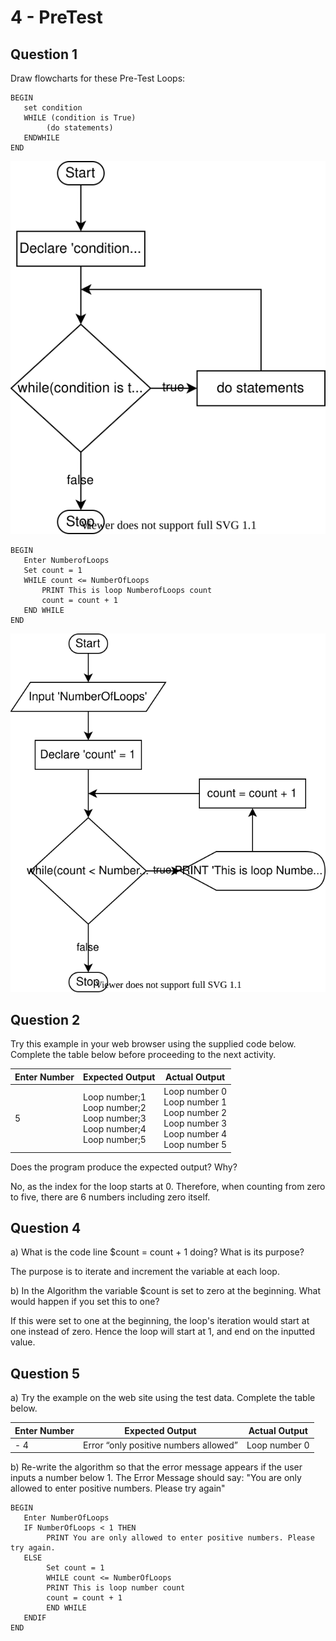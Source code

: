 # 4 - PreTest

## Question 1

Draw flowcharts for these Pre-Test Loops: 

``` pseudocode
BEGIN
   set condition
   WHILE (condition is True)
	    (do statements)
   ENDWHILE
END
```

![diagram1](drawio/diagram1.drawio.svg)


```pseudocode
BEGIN
   Enter NumberofLoops
   Set count = 1
   WHILE count <= NumberOfLoops
       PRINT This is loop NumberofLoops count
       count = count + 1
   END WHILE
END
```

![diagram2](drawio/diagram2.drawio.svg)

## Question 2

Try this example in your web browser using the supplied code below. Complete the table below before proceeding to the next activity.

| **Enter  Number** | **Expected Output**                                          | **Actual Output**                                            |
| ----------------- | ------------------------------------------------------------ | ------------------------------------------------------------ |
| 5                 | Loop number;1 <br/>Loop number;2 <br/>Loop number;3  <br/>Loop number;4  <br/>Loop number;5 | Loop number 0 <br/>Loop number 1 <br/>Loop number 2 <br/>Loop number 3 <br/>Loop number 4 <br/>Loop number 5 |

Does the program produce the expected output? Why?

No, as the index for the loop starts at 0. Therefore, when counting from zero to five, there are 6 numbers including zero itself.



## Question 4

a) What is the code line $count = count + 1 doing? What is its purpose? 

The purpose is to iterate and increment the variable at each loop.



b) In the Algorithm the variable $count is set to zero at the beginning. What would happen if you set this to one?

If this were set to one at the beginning, the loop's iteration would start at one instead of zero. Hence the loop will start at 1, and end on the inputted value.



## Question 5

a) Try the example on the web site using the test data. Complete the table below. 

| **Enter  Number** | **Expected Output**                   | **Actual Output** |
| ----------------- | ------------------------------------- | ----------------- |
| - 4               | Error “only positive numbers allowed” | Loop number 0     |

b)  Re-write the algorithm so that the error message appears if the user inputs a number below 1. The Error Message should say: "You are only allowed to enter positive numbers. Please try again"

``` pseudocode
BEGIN
   Enter NumberOfLoops
   IF NumberOfLoops < 1 THEN
   		PRINT You are only allowed to enter positive numbers. Please try again.
   ELSE
		Set count = 1
       	WHILE count <= NumberOfLoops
       	PRINT This is loop number count
       	count = count + 1
       	END WHILE
   ENDIF
END
```
